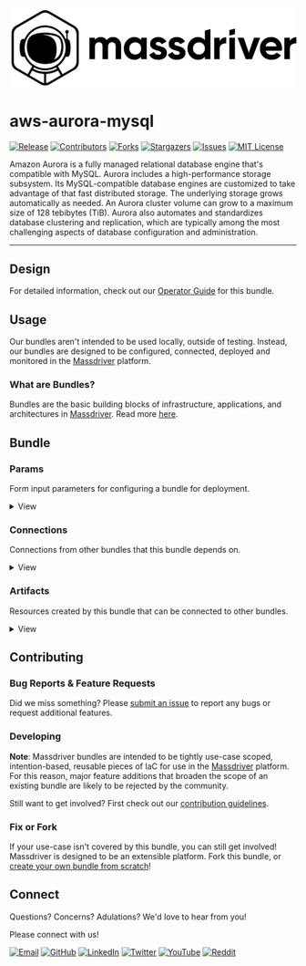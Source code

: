 [![Massdriver][logo]][website]

# aws-aurora-mysql

[![Release][release_shield]][release_url]
[![Contributors][contributors_shield]][contributors_url]
[![Forks][forks_shield]][forks_url]
[![Stargazers][stars_shield]][stars_url]
[![Issues][issues_shield]][issues_url]
[![MIT License][license_shield]][license_url]


Amazon Aurora is a fully managed relational database engine that's compatible with MySQL. Aurora includes a high-performance storage subsystem. Its MySQL-compatible database engines are customized to take advantage of that fast distributed storage. The underlying storage grows automatically as needed. An Aurora cluster volume can grow to a maximum size of 128 tebibytes (TiB). Aurora also automates and standardizes database clustering and replication, which are typically among the most challenging aspects of database configuration and administration.


---

## Design

For detailed information, check out our [Operator Guide](operator.md) for this bundle.

## Usage

Our bundles aren't intended to be used locally, outside of testing. Instead, our bundles are designed to be configured, connected, deployed and monitored in the [Massdriver][website] platform.

### What are Bundles?

Bundles are the basic building blocks of infrastructure, applications, and architectures in [Massdriver][website]. Read more [here](https://docs.massdriver.cloud/concepts/bundles).

## Bundle

### Params

Form input parameters for configuring a bundle for deployment.

<details>
<summary>View</summary>

<!-- PARAMS:START -->
## Properties

- **`availability`** *(object)*
  - **`autoscaling_mode`** *(string)*: Default: `DISABLED`.
    - **One of**
      - Disabled
      - Database Connections
      - CPU Utilization
  - **`min_replicas`** *(integer)*: Replicas and primary are automatically spread across AWS zones. Minimum: `0`. Maximum: `15`. Default: `0`.
- **`backup`** *(object)*
  - **`retention_period`** *(integer)*: The days to retain backups for. Minimum: `1`. Maximum: `35`. Default: `7`.
  - **`skip_final_snapshot`** *(boolean)*: Determines whether a final DB snapshot is created before the DB cluster is deleted. If true is specified, no DB snapshot is created. Default: `False`.
- **`database`** *(object)*
  - **`ca_cert_identifier`** *(string)*: The identifier of the CA certificate for the DB instances. [Learn more](https://docs.aws.amazon.com/AmazonRDS/latest/UserGuide/UsingWithRDS.SSL.html). Default: `rds-ca-rsa2048-g1`.
    - **One of**
      - RSA 2048
      - RSA 4096
      - ECC 384
  - **`deletion_protection`** *(boolean)*: Explicitly requires this field to be unset before allowing deletion. Default: `True`.
  - **`source_snapshot`** *(string)*: Cluster or database snapshot ARN. Specifies whether or not to **create** this cluster from a snapshot. Aurora clusters can be restored from cluster snapshots *or* database snapshots. [Learn more](https://docs.massdriver.cloud/runbook/aws/migrating-rds-databases).

    Examples:
    ```json
    "arn:aws:rds::ACCOUNT_NUMBER:db/prod"
    ```

    ```json
    "arn:aws:ec2::ACCOUNT_NUMBER:vpc/vpc-foo"
    ```

  - **`version`** *(string)*: Default: `8.0.mysql_aurora.3.07.1`.
    - **One of**
      - Aurora (MySQL 5.7) 2.11.1
      - Aurora (MySQL 5.7) 2.11.2
      - Aurora (MySQL 5.7) 2.11.3
      - Aurora (MySQL 5.7) 2.11.4
      - Aurora MySQL (compatible with MySQL 5.7.2.11.4)
      - Aurora (MySQL 5.7) 2.11.5
      - Aurora (MySQL 5.7) 2.11.6
      - Aurora MySQL 2.12.0 (compatible with MySQL 5.7.40)
      - Aurora MySQL 2.12.1 (compatible with MySQL 5.7.40)
      - Aurora MySQL 2.12.2 (compatible with MySQL 5.7.44)
      - Aurora MySQL 2.12.3 (compatible with MySQL 5.7.44)
      - Aurora MySQL 2.12.4 (compatible with MySQL 5.7.44)
      - Aurora MySQL 3.04.0 (compatible with MySQL 8.0.28)
      - Aurora MySQL 3.04.1 (compatible with MySQL 8.0.28)
      - Aurora MySQL 3.04.2 (compatible with MySQL 8.0.28)
      - Aurora MySQL 3.04.3 (compatible with MySQL 8.0.28)
      - Aurora MySQL 3.05.2 (compatible with MySQL 8.0.32)
      - Aurora MySQL 3.06.0 (compatible with MySQL 8.0.34)
      - Aurora MySQL 3.06.1 (compatible with MySQL 8.0.34)
      - Aurora MySQL 3.07.0 (compatible with MySQL 8.0.36)
      - Aurora MySQL 3.07.1 (compatible with MySQL 8.0.36)
- **`networking`** *(object)*
  - **`subnet_type`** *(string)*: Deploy to internal subnets (cannot reach the internet) or private subnets (internet egress traffic allowed). Must be one of: `['internal', 'private']`. Default: `internal`.
- **`observability`** *(object)*
  - **`enabled_cloudwatch_logs_exports`** *(array)*: Export logs to Cloudwatch for auditing and monitoring.
    - **Items**: Must be one of: `['audit', 'error', 'general', 'slowquery']`.
  - **`enhanced_monitoring_interval`** *(integer)*: Monitor the operating system of DB instances in real time. Enhanced Monitoring is stored in Cloudwatch Logs and may incur additional changes. [Learn more](https://docs.aws.amazon.com/AmazonRDS/latest/UserGuide/USER_Monitoring.OS.html). Default: `0`.
    - **One of**
      - Disabled
      - 1 second
      - 5 seconds
      - 10 seconds
      - 15 seconds
      - 30 seconds
      - 60 seconds
  - **`performance_insights_retention_period`** *(integer)*: Performance Insights is a database performance tuning and monitoring feature that helps you quickly assess the load on your database, and determine when and where to take action. Performance Insights allows non-experts to detect performance problems with an easy-to-understand dashboard that visualizes database load. Default: `0`.
    - **One of**
      - Disabled
      - 1 Week
      - 1 Month
      - 3 Months
      - 6 Months
      - 1 Year
      - 2 Years
- **`parameter_groups`** *(object)*
  - **`cluster_parameters`** *(array)*: Configures settings that apply to the entire Aurora cluster, affecting all instances, such as replication and logging configurations.
    - **Items** *(object)*
      - **`apply_method`** *(string)*: When to apply the parameter changes. Must be one of: `['pending-reboot', 'immediate']`. Default: `pending-reboot`.
      - **`name`** *(string)*: Must be one of: `['aurora_binlog_read_buffer_size', 'aurora_binlog_replication_max_yield_seconds', 'aurora_binlog_replication_sec_index_parallel_workers', 'aurora_binlog_use_large_read_buffer', 'aurora_disable_hash_join', 'aurora_enable_repl_bin_log_filtering', 'aurora_enable_replica_log_compression', 'aurora_enable_staggered_replica_restart', 'aurora_enable_zdr', 'aurora_enhanced_binlog', 'aurora_jemalloc_background_thread', 'aurora_jemalloc_dirty_decay_ms', 'aurora_jemalloc_tcache_enabled', 'aurora_load_from_s3_role', 'aurora_mask_password_hashes_type', 'aurora_select_into_s3_role', 'authentication_kerberos_caseins_cmp', 'auto_increment_increment', 'auto_increment_offset', 'aws_default_lambda_role', 'aws_default_s3_role', 'binlog_backup', 'binlog_checksum', 'binlog_format', 'binlog_group_commit_sync_delay', 'binlog_group_commit_sync_no_delay_count', 'binlog_replication_globaldb', 'binlog_row_metadata', 'binlog_row_value_options', 'binlog_rows_query_log_events', 'binlog_transaction_compression', 'binlog_transaction_compression_level_zstd', 'binlog_transaction_dependency_history_size', 'binlog_transaction_dependency_tracking', 'binlog-do-db', 'binlog-ignore-db', 'character_set_client', 'character_set_connection', 'character_set_database', 'character_set_filesystem', 'character_set_results', 'character_set_server', 'character-set-client-handshake', 'collation_connection', 'collation_server', 'completion_type', 'enforce_gtid_consistency', 'event_scheduler', 'gtid-mode', 'information_schema_stats_expiry', 'init_connect', 'innodb_adaptive_hash_index', 'innodb_aurora_instant_alter_column_allowed', 'innodb_autoinc_lock_mode', 'innodb_cmp_per_index_enabled', 'innodb_commit_concurrency', 'innodb_deadlock_detect', 'innodb_default_row_format', 'innodb_file_per_table', 'innodb_flush_log_at_trx_commit', 'innodb_ft_max_token_size', 'innodb_ft_min_token_size', 'innodb_ft_num_word_optimize', 'innodb_ft_sort_pll_degree', 'innodb_online_alter_log_max_size', 'innodb_optimize_fulltext_only', 'innodb_print_all_deadlocks', 'innodb_purge_batch_size', 'innodb_purge_threads', 'innodb_rollback_on_timeout', 'innodb_rollback_segments', 'innodb_spin_wait_delay', 'innodb_stats_include_delete_marked', 'innodb_strict_mode', 'innodb_support_xa', 'innodb_sync_array_size', 'innodb_sync_spin_loops', 'innodb_table_locks', 'innodb_trx_commit_allow_data_loss', 'internal_tmp_disk_storage_engine', 'internal_tmp_mem_storage_engine', 'key_buffer_size', 'lc_time_names', 'log_error_suppression_list', 'low_priority_updates', 'lower_case_table_names', 'master_verify_checksum', 'master-info-repository', 'max_delayed_threads', 'max_error_count', 'max_execution_time', 'min_examined_row_limit', 'preload_buffer_size', 'query_cache_type', 'read_only', 'relay-log-space-limit', 'replica_parallel_type', 'replica_preserve_commit_order', 'replica_transaction_retries', 'replica_type_conversions', 'replicate-do-db', 'replicate-do-table', 'replicate-ignore-db', 'replicate-ignore-table', 'replicate-wild-do-table', 'replicate-wild-ignore-table', 'require_secure_transport', 'rpl_read_size', 'server_audit_events', 'server_audit_excl_users', 'server_audit_incl_users', 'server_audit_logging', 'server_audit_logs_upload', 'skip-character-set-client-handshake', 'slave-skip-errors', 'source_verify_checksum', 'sync_frm', 'thread_cache_size', 'time_zone', 'tls_version']`.
      - **`value`** *(string)*
  - **`instance_parameters`** *(array)*: Configures settings that apply to each instance within the cluster, such as memory, cache, and connection limits.
    - **Items** *(object)*
      - **`apply_method`** *(string)*: When to apply the parameter changes. Must be one of: `['pending-reboot', 'immediate']`. Default: `pending-reboot`.
      - **`name`** *(string)*: Must be one of: `['activate_all_roles_on_login', 'aurora_disable_hash_join', 'aurora_lab_mode', 'aurora_oom_response', 'aurora_parallel_query', 'aurora_pq', 'aurora_read_replica_read_committed', 'aurora_tmptable_enable_per_table_limit', 'aurora_use_vector_instructions', 'autocommit', 'automatic_sp_privileges', 'back_log', 'binlog_cache_size', 'binlog_max_flush_queue_time', 'binlog_order_commits', 'binlog_stmt_cache_size', 'binlog_transaction_compression', 'binlog_transaction_compression_level_zstd', 'bulk_insert_buffer_size', 'concurrent_insert', 'connect_timeout', 'default_tmp_storage_engine', 'default_week_format', 'delay_key_write', 'delayed_insert_limit', 'delayed_insert_timeout', 'delayed_queue_size', 'div_precision_increment', 'end_markers_in_json', 'eq_range_index_dive_limit', 'event_scheduler', 'explicit_defaults_for_timestamp', 'flush_time', 'ft_max_word_len', 'ft_min_word_len', 'ft_query_expansion_limit', 'ft_stopword_file', 'general_log', 'group_concat_max_len', 'host_cache_size', 'init_connect', 'innodb_adaptive_hash_index', 'innodb_adaptive_max_sleep_delay', 'innodb_aurora_max_partitions_for_range', 'innodb_autoextend_increment', 'innodb_buffer_pool_size', 'innodb_compression_failure_threshold_pct', 'innodb_compression_level', 'innodb_compression_pad_pct_max', 'innodb_concurrency_tickets', 'innodb_deadlock_detect', 'innodb_file_format', 'innodb_ft_aux_table', 'innodb_ft_cache_size', 'innodb_ft_enable_stopword', 'innodb_ft_server_stopword_table', 'innodb_ft_user_stopword_table', 'innodb_large_prefix', 'innodb_lock_wait_timeout', 'innodb_lru_scan_depth', 'innodb_max_purge_lag', 'innodb_max_purge_lag_delay', 'innodb_monitor_disable', 'innodb_monitor_enable', 'innodb_monitor_reset', 'innodb_monitor_reset_all', 'innodb_old_blocks_pct', 'innodb_old_blocks_time', 'innodb_open_files', 'innodb_print_all_deadlocks', 'innodb_random_read_ahead', 'innodb_read_ahead_threshold', 'innodb_replication_delay', 'innodb_sort_buffer_size', 'innodb_stats_auto_recalc', 'innodb_stats_method', 'innodb_stats_on_metadata', 'innodb_stats_persistent', 'innodb_stats_persistent_sample_pages', 'innodb_stats_transient_sample_pages', 'innodb_thread_sleep_delay', 'interactive_timeout', 'internal_tmp_disk_storage_engine', 'internal_tmp_mem_storage_engine', 'join_buffer_size', 'keep_files_on_create', 'key_buffer_size', 'key_cache_age_threshold', 'key_cache_block_size', 'key_cache_division_limit', 'local_infile', 'lock_wait_timeout', 'log_bin_trust_function_creators', 'log_bin_use_v1_row_events', 'log_error_suppression_list', 'log_output', 'log_queries_not_using_indexes', 'log_throttle_queries_not_using_indexes', 'log_warnings', 'long_query_time', 'low_priority_updates', 'max_allowed_packet', 'max_binlog_cache_size', 'max_binlog_stmt_cache_size', 'max_connect_errors', 'max_connections', 'max_delayed_threads', 'max_error_count', 'max_execution_time', 'max_heap_table_size', 'max_insert_delayed_threads', 'max_join_size', 'max_length_for_sort_data', 'max_prepared_stmt_count', 'max_seeks_for_key', 'max_sort_length', 'max_sp_recursion_depth', 'max_tmp_tables', 'max_user_connections', 'max_write_lock_count', 'metadata_locks_cache_size', 'min_examined_row_limit', 'myisam_data_pointer_size', 'myisam_max_sort_file_size', 'myisam_mmap_size', 'myisam_sort_buffer_size', 'myisam_stats_method', 'myisam_use_mmap', 'net_buffer_length', 'net_read_timeout', 'net_retry_count', 'net_write_timeout', 'old_passwords', 'old-style-user-limits', 'optimizer_prune_level', 'optimizer_search_depth', 'optimizer_switch', 'optimizer_trace', 'optimizer_trace_features', 'optimizer_trace_limit', 'optimizer_trace_max_mem_size', 'optimizer_trace_offset', 'performance_schema', 'performance_schema_accounts_size', 'performance_schema_consumer_events_stages_current', 'performance_schema_consumer_events_stages_history', 'performance_schema_consumer_events_stages_history_long', 'performance_schema_consumer_events_statements_current', 'performance_schema_consumer_events_statements_history', 'performance_schema_consumer_events_statements_history_long', 'performance_schema_consumer_events_waits_history', 'performance_schema_consumer_events_waits_history_long', 'performance_schema_consumer_global_instrumentation', 'performance_schema_consumer_statements_digest', 'performance_schema_consumer_thread_instrumentation', 'performance_schema_digests_size', 'performance_schema_events_stages_history_long_size', 'performance_schema_events_stages_history_size', 'performance_schema_events_statements_history_long_size', 'performance_schema_events_statements_history_size', 'performance_schema_events_transactions_history_long_size', 'performance_schema_events_transactions_history_size', 'performance_schema_events_waits_history_long_size', 'performance_schema_events_waits_history_size', 'performance_schema_hosts_size', 'performance_schema_max_cond_classes', 'performance_schema_max_cond_instances', 'performance_schema_max_digest_length', 'performance_schema_max_file_classes', 'performance_schema_max_file_handles', 'performance_schema_max_file_instances', 'performance_schema_max_index_stat', 'performance_schema_max_memory_classes', 'performance_schema_max_metadata_locks', 'performance_schema_max_mutex_classes', 'performance_schema_max_mutex_instances', 'performance_schema_max_prepared_statements_instances', 'performance_schema_max_program_instances', 'performance_schema_max_rwlock_classes', 'performance_schema_max_rwlock_instances', 'performance_schema_max_socket_classes', 'performance_schema_max_socket_instances', 'performance_schema_max_sql_text_length', 'performance_schema_max_stage_classes', 'performance_schema_max_statement_classes', 'performance_schema_max_statement_stack', 'performance_schema_max_table_handles', 'performance_schema_max_table_instances', 'performance_schema_max_table_lock_stat', 'performance_schema_max_thread_classes', 'performance_schema_max_thread_instances', 'performance_schema_session_connect_attrs_size', 'performance_schema_setup_actors_size', 'performance_schema_setup_objects_size', 'performance_schema_show_processlist', 'performance_schema_users_size', 'performance-schema-consumer-events-waits-current', 'performance-schema-instrument', 'preload_buffer_size', 'profiling_history_size', 'query_alloc_block_size', 'query_cache_limit', 'query_cache_min_res_unit', 'query_cache_size', 'query_cache_type', 'query_cache_wlock_invalidate', 'query_prealloc_size', 'range_alloc_block_size', 'read_buffer_size', 'read_only', 'read_rnd_buffer_size', 'relay_log_info_repository', 'replica_checkpoint_group', 'replica_checkpoint_period', 'replica_parallel_workers', 'replica_pending_jobs_size_max', 'replica_skip_errors', 'replica_sql_verify_checksum', 'safe-user-create', 'secure_auth', 'show_create_table_verbosity', 'skip_show_database', 'slave_checkpoint_group', 'slave_checkpoint_period', 'slave_parallel_workers', 'slave_pending_jobs_size_max', 'slave_sql_verify_checksum', 'slow_launch_time', 'slow_query_log', 'sort_buffer_size', 'sql_mode', 'sql_select_limit', 'stored_program_cache', 'sync_master_info', 'sync_relay_log', 'sync_relay_log_info', 'sync_source_info', 'sysdate-is-now', 'table_definition_cache', 'table_open_cache', 'table_open_cache_instances', 'temp-pool', 'temptable_max_mmap', 'temptable_max_ram', 'temptable_use_mmap', 'thread_cache_size', 'thread_stack', 'timed_mutexes', 'tmp_table_size', 'transaction_alloc_block_size', 'transaction_isolation', 'transaction_prealloc_size', 'tx_isolation', 'updatable_views_with_limit', 'wait_timeout']`.
      - **`value`** *(string)*
## Examples

  ```json
  {
      "__name": "Development",
      "availability": {
          "min_replicas": 0
      },
      "backup": {
          "retention_period": 1,
          "skip_final_snapshot": true
      },
      "database": {
          "deletion_protection": false,
          "instance_class": "db.t4g.medium"
      },
      "networking": {
          "subnet_type": "internal"
      },
      "observability": {
          "enabled_cloudwatch_logs_exports": [],
          "enhanced_monitoring_interval": 0,
          "performance_insights_retention_period": 0
      }
  }
  ```

  ```json
  {
      "__name": "Production",
      "availability": {
          "min_replicas": 2
      },
      "backup": {
          "retention_period": 35,
          "skip_final_snapshot": false
      },
      "database": {
          "deletion_protection": true,
          "instance_class": "db.r6g.2xlarge"
      },
      "networking": {
          "subnet_type": "internal"
      },
      "observability": {
          "enabled_cloudwatch_logs_exports": [
              "audit",
              "error",
              "general",
              "slowquery"
          ],
          "enhanced_monitoring_interval": 60,
          "performance_insights_retention_period": 372
      }
  }
  ```

<!-- PARAMS:END -->

</details>

### Connections

Connections from other bundles that this bundle depends on.

<details>
<summary>View</summary>

<!-- CONNECTIONS:START -->
## Properties

- **`aws_authentication`** *(object)*: . Cannot contain additional properties.
  - **`data`** *(object)*
    - **`arn`** *(string)*: Amazon Resource Name.

      Examples:
      ```json
      "arn:aws:rds::ACCOUNT_NUMBER:db/prod"
      ```

      ```json
      "arn:aws:ec2::ACCOUNT_NUMBER:vpc/vpc-foo"
      ```

    - **`external_id`** *(string)*: An external ID is a piece of data that can be passed to the AssumeRole API of the Security Token Service (STS). You can then use the external ID in the condition element in a role's trust policy, allowing the role to be assumed only when a certain value is present in the external ID.
  - **`specs`** *(object)*
    - **`aws`** *(object)*: .
      - **`region`** *(string)*: AWS Region to provision in.

        Examples:
        ```json
        "us-west-2"
        ```

- **`vpc`** *(object)*: . Cannot contain additional properties.
  - **`data`** *(object)*
    - **`infrastructure`** *(object)*
      - **`arn`** *(string)*: Amazon Resource Name.

        Examples:
        ```json
        "arn:aws:rds::ACCOUNT_NUMBER:db/prod"
        ```

        ```json
        "arn:aws:ec2::ACCOUNT_NUMBER:vpc/vpc-foo"
        ```

      - **`cidr`** *(string)*

        Examples:
        ```json
        "10.100.0.0/16"
        ```

        ```json
        "192.24.12.0/22"
        ```

      - **`internal_subnets`** *(array)*
        - **Items** *(object)*: AWS VCP Subnet.
          - **`arn`** *(string)*: Amazon Resource Name.

            Examples:
            ```json
            "arn:aws:rds::ACCOUNT_NUMBER:db/prod"
            ```

            ```json
            "arn:aws:ec2::ACCOUNT_NUMBER:vpc/vpc-foo"
            ```


          Examples:
      - **`private_subnets`** *(array)*
        - **Items** *(object)*: AWS VCP Subnet.
          - **`arn`** *(string)*: Amazon Resource Name.

            Examples:
            ```json
            "arn:aws:rds::ACCOUNT_NUMBER:db/prod"
            ```

            ```json
            "arn:aws:ec2::ACCOUNT_NUMBER:vpc/vpc-foo"
            ```


          Examples:
      - **`public_subnets`** *(array)*
        - **Items** *(object)*: AWS VCP Subnet.
          - **`arn`** *(string)*: Amazon Resource Name.

            Examples:
            ```json
            "arn:aws:rds::ACCOUNT_NUMBER:db/prod"
            ```

            ```json
            "arn:aws:ec2::ACCOUNT_NUMBER:vpc/vpc-foo"
            ```


          Examples:
  - **`specs`** *(object)*
    - **`aws`** *(object)*: .
      - **`region`** *(string)*: AWS Region to provision in.

        Examples:
        ```json
        "us-west-2"
        ```

<!-- CONNECTIONS:END -->

</details>

### Artifacts

Resources created by this bundle that can be connected to other bundles.

<details>
<summary>View</summary>

<!-- ARTIFACTS:START -->
## Properties

- **`readers`** *(object)*: Authentication parameters for a MySQL database. Cannot contain additional properties.
  - **`data`** *(object)*: Cannot contain additional properties.
    - **`authentication`** *(object)*
      - **`hostname`** *(string)*
      - **`password`** *(string)*
      - **`port`** *(integer)*: Port number. Minimum: `0`. Maximum: `65535`.
      - **`username`** *(string)*
    - **`infrastructure`** *(object)*: Cloud specific MySQL configuration data.
      - **One of**
        - AWS Infrastructure ARN*object*: Minimal AWS Infrastructure Config. Cannot contain additional properties.
          - **`arn`** *(string)*: Amazon Resource Name.

            Examples:
            ```json
            "arn:aws:rds::ACCOUNT_NUMBER:db/prod"
            ```

            ```json
            "arn:aws:ec2::ACCOUNT_NUMBER:vpc/vpc-foo"
            ```

        - Azure Infrastructure Resource ID*object*: Minimal Azure Infrastructure Config. Cannot contain additional properties.
          - **`ari`** *(string)*: Azure Resource ID.

            Examples:
            ```json
            "/subscriptions/12345678-1234-1234-abcd-1234567890ab/resourceGroups/resource-group-name/providers/Microsoft.Network/virtualNetworks/network-name"
            ```

        - GCP Infrastructure Name*object*: GCP Infrastructure Config For Resources With A Name Not A GRN. Cannot contain additional properties.
          - **`name`** *(string)*: Name Of GCP Resource.

            Examples:
            ```json
            "my-cloud-function"
            ```

            ```json
            "my-sql-instance"
            ```

    - **`security`** *(object)*: TBD.
      - **Any of**
        - AWS Security information*object*: Informs downstream services of network and/or IAM policies. Cannot contain additional properties.
          - **`iam`** *(object)*: IAM Policies. Cannot contain additional properties.
            - **`^[a-z]+[a-z_]*[a-z]+$`** *(object)*
              - **`policy_arn`** *(string)*: AWS IAM policy ARN.

                Examples:
                ```json
                "arn:aws:rds::ACCOUNT_NUMBER:db/prod"
                ```

                ```json
                "arn:aws:ec2::ACCOUNT_NUMBER:vpc/vpc-foo"
                ```

          - **`identity`** *(object)*: For instances where IAM policies must be attached to a role attached to an AWS resource, for instance AWS Eventbridge to Firehose, this attribute should be used to allow the downstream to attach it's policies (Firehose) directly to the IAM role created by the upstream (Eventbridge). It is important to remember that connections in massdriver are one way, this scheme perserves the dependency relationship while allowing bundles to control the lifecycles of resources under it's management. Cannot contain additional properties.
            - **`role_arn`** *(string)*: ARN for this resources IAM Role.

              Examples:
              ```json
              "arn:aws:rds::ACCOUNT_NUMBER:db/prod"
              ```

              ```json
              "arn:aws:ec2::ACCOUNT_NUMBER:vpc/vpc-foo"
              ```

          - **`network`** *(object)*: AWS security group rules to inform downstream services of ports to open for communication. Cannot contain additional properties.
            - **`^[a-z-]+$`** *(object)*
              - **`arn`** *(string)*: Amazon Resource Name.

                Examples:
                ```json
                "arn:aws:rds::ACCOUNT_NUMBER:db/prod"
                ```

                ```json
                "arn:aws:ec2::ACCOUNT_NUMBER:vpc/vpc-foo"
                ```

              - **`port`** *(integer)*: Port number. Minimum: `0`. Maximum: `65535`.
              - **`protocol`** *(string)*: Must be one of: `['tcp', 'udp']`.
        - Security*object*: Azure Security Configuration. Cannot contain additional properties.
          - **`iam`** *(object)*: IAM Roles And Scopes. Cannot contain additional properties.
            - **`^[a-z]+[a-z_]*[a-z]$`** *(object)*
              - **`role`**: Azure Role.

                Examples:
                ```json
                "Storage Blob Data Reader"
                ```

              - **`scope`** *(string)*: Azure IAM Scope.
        - Security*object*: GCP Security Configuration. Cannot contain additional properties.
          - **`iam`** *(object)*: IAM Roles And Conditions. Cannot contain additional properties.
            - **`^[a-z]+[a-z_]*[a-z]$`** *(object)*
              - **`condition`** *(string)*: GCP IAM Condition.
              - **`role`**: GCP Role.

                Examples:
                ```json
                "roles/owner"
                ```

                ```json
                "roles/redis.editor"
                ```

                ```json
                "roles/storage.objectCreator"
                ```

                ```json
                "roles/storage.legacyObjectReader"
                ```

  - **`specs`** *(object)*: Cannot contain additional properties.
    - **`aws`** *(object)*: .
      - **`region`** *(string)*: AWS Region to provision in.

        Examples:
        ```json
        "us-west-2"
        ```

    - **`azure`** *(object)*: .
      - **`region`** *(string)*: Select the Azure region you'd like to provision your resources in.
    - **`gcp`** *(object)*: .
      - **`project`** *(string)*
      - **`region`** *(string)*: The GCP region to provision resources in.

        Examples:
        ```json
        "us-east1"
        ```

        ```json
        "us-east4"
        ```

        ```json
        "us-west1"
        ```

        ```json
        "us-west2"
        ```

        ```json
        "us-west3"
        ```

        ```json
        "us-west4"
        ```

        ```json
        "us-central1"
        ```

    - **`rdbms`** *(object)*: Common metadata for relational databases.
      - **`engine`** *(string)*: The type of database server.

        Examples:
        ```json
        "postgresql"
        ```

        ```json
        "mysql"
        ```

      - **`engine_version`** *(string)*: The cloud provider's database version.

        Examples:
        ```json
        "5.7.mysql_aurora.2.03.2"
        ```

      - **`version`** *(string)*: The database version. Default: ``.

        Examples:
        ```json
        "12.2"
        ```

        ```json
        "5.7"
        ```


      Examples:
      ```json
      {
          "engine": "postgresql",
          "engine_version": "10.14",
          "version": "10.14"
      }
      ```

      ```json
      {
          "engine": "mysql",
          "engine_version": "5.7.mysql_aurora.2.03.2",
          "version": "5.7"
      }
      ```

- **`writer`** *(object)*: Authentication parameters for a MySQL database. Cannot contain additional properties.
  - **`data`** *(object)*: Cannot contain additional properties.
    - **`authentication`** *(object)*
      - **`hostname`** *(string)*
      - **`password`** *(string)*
      - **`port`** *(integer)*: Port number. Minimum: `0`. Maximum: `65535`.
      - **`username`** *(string)*
    - **`infrastructure`** *(object)*: Cloud specific MySQL configuration data.
      - **One of**
        - AWS Infrastructure ARN*object*: Minimal AWS Infrastructure Config. Cannot contain additional properties.
          - **`arn`** *(string)*: Amazon Resource Name.

            Examples:
            ```json
            "arn:aws:rds::ACCOUNT_NUMBER:db/prod"
            ```

            ```json
            "arn:aws:ec2::ACCOUNT_NUMBER:vpc/vpc-foo"
            ```

        - Azure Infrastructure Resource ID*object*: Minimal Azure Infrastructure Config. Cannot contain additional properties.
          - **`ari`** *(string)*: Azure Resource ID.

            Examples:
            ```json
            "/subscriptions/12345678-1234-1234-abcd-1234567890ab/resourceGroups/resource-group-name/providers/Microsoft.Network/virtualNetworks/network-name"
            ```

        - GCP Infrastructure Name*object*: GCP Infrastructure Config For Resources With A Name Not A GRN. Cannot contain additional properties.
          - **`name`** *(string)*: Name Of GCP Resource.

            Examples:
            ```json
            "my-cloud-function"
            ```

            ```json
            "my-sql-instance"
            ```

    - **`security`** *(object)*: TBD.
      - **Any of**
        - AWS Security information*object*: Informs downstream services of network and/or IAM policies. Cannot contain additional properties.
          - **`iam`** *(object)*: IAM Policies. Cannot contain additional properties.
            - **`^[a-z]+[a-z_]*[a-z]+$`** *(object)*
              - **`policy_arn`** *(string)*: AWS IAM policy ARN.

                Examples:
                ```json
                "arn:aws:rds::ACCOUNT_NUMBER:db/prod"
                ```

                ```json
                "arn:aws:ec2::ACCOUNT_NUMBER:vpc/vpc-foo"
                ```

          - **`identity`** *(object)*: For instances where IAM policies must be attached to a role attached to an AWS resource, for instance AWS Eventbridge to Firehose, this attribute should be used to allow the downstream to attach it's policies (Firehose) directly to the IAM role created by the upstream (Eventbridge). It is important to remember that connections in massdriver are one way, this scheme perserves the dependency relationship while allowing bundles to control the lifecycles of resources under it's management. Cannot contain additional properties.
            - **`role_arn`** *(string)*: ARN for this resources IAM Role.

              Examples:
              ```json
              "arn:aws:rds::ACCOUNT_NUMBER:db/prod"
              ```

              ```json
              "arn:aws:ec2::ACCOUNT_NUMBER:vpc/vpc-foo"
              ```

          - **`network`** *(object)*: AWS security group rules to inform downstream services of ports to open for communication. Cannot contain additional properties.
            - **`^[a-z-]+$`** *(object)*
              - **`arn`** *(string)*: Amazon Resource Name.

                Examples:
                ```json
                "arn:aws:rds::ACCOUNT_NUMBER:db/prod"
                ```

                ```json
                "arn:aws:ec2::ACCOUNT_NUMBER:vpc/vpc-foo"
                ```

              - **`port`** *(integer)*: Port number. Minimum: `0`. Maximum: `65535`.
              - **`protocol`** *(string)*: Must be one of: `['tcp', 'udp']`.
        - Security*object*: Azure Security Configuration. Cannot contain additional properties.
          - **`iam`** *(object)*: IAM Roles And Scopes. Cannot contain additional properties.
            - **`^[a-z]+[a-z_]*[a-z]$`** *(object)*
              - **`role`**: Azure Role.

                Examples:
                ```json
                "Storage Blob Data Reader"
                ```

              - **`scope`** *(string)*: Azure IAM Scope.
        - Security*object*: GCP Security Configuration. Cannot contain additional properties.
          - **`iam`** *(object)*: IAM Roles And Conditions. Cannot contain additional properties.
            - **`^[a-z]+[a-z_]*[a-z]$`** *(object)*
              - **`condition`** *(string)*: GCP IAM Condition.
              - **`role`**: GCP Role.

                Examples:
                ```json
                "roles/owner"
                ```

                ```json
                "roles/redis.editor"
                ```

                ```json
                "roles/storage.objectCreator"
                ```

                ```json
                "roles/storage.legacyObjectReader"
                ```

  - **`specs`** *(object)*: Cannot contain additional properties.
    - **`aws`** *(object)*: .
      - **`region`** *(string)*: AWS Region to provision in.

        Examples:
        ```json
        "us-west-2"
        ```

    - **`azure`** *(object)*: .
      - **`region`** *(string)*: Select the Azure region you'd like to provision your resources in.
    - **`gcp`** *(object)*: .
      - **`project`** *(string)*
      - **`region`** *(string)*: The GCP region to provision resources in.

        Examples:
        ```json
        "us-east1"
        ```

        ```json
        "us-east4"
        ```

        ```json
        "us-west1"
        ```

        ```json
        "us-west2"
        ```

        ```json
        "us-west3"
        ```

        ```json
        "us-west4"
        ```

        ```json
        "us-central1"
        ```

    - **`rdbms`** *(object)*: Common metadata for relational databases.
      - **`engine`** *(string)*: The type of database server.

        Examples:
        ```json
        "postgresql"
        ```

        ```json
        "mysql"
        ```

      - **`engine_version`** *(string)*: The cloud provider's database version.

        Examples:
        ```json
        "5.7.mysql_aurora.2.03.2"
        ```

      - **`version`** *(string)*: The database version. Default: ``.

        Examples:
        ```json
        "12.2"
        ```

        ```json
        "5.7"
        ```


      Examples:
      ```json
      {
          "engine": "postgresql",
          "engine_version": "10.14",
          "version": "10.14"
      }
      ```

      ```json
      {
          "engine": "mysql",
          "engine_version": "5.7.mysql_aurora.2.03.2",
          "version": "5.7"
      }
      ```

<!-- ARTIFACTS:END -->

</details>

## Contributing

<!-- CONTRIBUTING:START -->

### Bug Reports & Feature Requests

Did we miss something? Please [submit an issue](https://github.com/massdriver-cloud/aws-aurora-mysql/issues) to report any bugs or request additional features.

### Developing

**Note**: Massdriver bundles are intended to be tightly use-case scoped, intention-based, reusable pieces of IaC for use in the [Massdriver][website] platform. For this reason, major feature additions that broaden the scope of an existing bundle are likely to be rejected by the community.

Still want to get involved? First check out our [contribution guidelines](https://docs.massdriver.cloud/bundles/contributing).

### Fix or Fork

If your use-case isn't covered by this bundle, you can still get involved! Massdriver is designed to be an extensible platform. Fork this bundle, or [create your own bundle from scratch](https://docs.massdriver.cloud/bundles/development)!

<!-- CONTRIBUTING:END -->

## Connect

<!-- CONNECT:START -->

Questions? Concerns? Adulations? We'd love to hear from you!

Please connect with us!

[![Email][email_shield]][email_url]
[![GitHub][github_shield]][github_url]
[![LinkedIn][linkedin_shield]][linkedin_url]
[![Twitter][twitter_shield]][twitter_url]
[![YouTube][youtube_shield]][youtube_url]
[![Reddit][reddit_shield]][reddit_url]

<!-- markdownlint-disable -->

[logo]: https://raw.githubusercontent.com/massdriver-cloud/docs/main/static/img/logo-with-logotype-horizontal-400x110.svg
[docs]: https://docs.massdriver.cloud/?utm_source=github&utm_medium=readme&utm_campaign=aws-aurora-mysql&utm_content=docs
[website]: https://www.massdriver.cloud/?utm_source=github&utm_medium=readme&utm_campaign=aws-aurora-mysql&utm_content=website
[github]: https://github.com/massdriver-cloud?utm_source=github&utm_medium=readme&utm_campaign=aws-aurora-mysql&utm_content=github
[slack]: https://massdriverworkspace.slack.com/?utm_source=github&utm_medium=readme&utm_campaign=aws-aurora-mysql&utm_content=slack
[linkedin]: https://www.linkedin.com/company/massdriver/?utm_source=github&utm_medium=readme&utm_campaign=aws-aurora-mysql&utm_content=linkedin



[contributors_shield]: https://img.shields.io/github/contributors/massdriver-cloud/aws-aurora-mysql.svg?style=for-the-badge
[contributors_url]: https://github.com/massdriver-cloud/aws-aurora-mysql/graphs/contributors
[forks_shield]: https://img.shields.io/github/forks/massdriver-cloud/aws-aurora-mysql.svg?style=for-the-badge
[forks_url]: https://github.com/massdriver-cloud/aws-aurora-mysql/network/members
[stars_shield]: https://img.shields.io/github/stars/massdriver-cloud/aws-aurora-mysql.svg?style=for-the-badge
[stars_url]: https://github.com/massdriver-cloud/aws-aurora-mysql/stargazers
[issues_shield]: https://img.shields.io/github/issues/massdriver-cloud/aws-aurora-mysql.svg?style=for-the-badge
[issues_url]: https://github.com/massdriver-cloud/aws-aurora-mysql/issues
[release_url]: https://github.com/massdriver-cloud/aws-aurora-mysql/releases/latest
[release_shield]: https://img.shields.io/github/release/massdriver-cloud/aws-aurora-mysql.svg?style=for-the-badge
[license_shield]: https://img.shields.io/github/license/massdriver-cloud/aws-aurora-mysql.svg?style=for-the-badge
[license_url]: https://github.com/massdriver-cloud/aws-aurora-mysql/blob/main/LICENSE


[email_url]: mailto:support@massdriver.cloud
[email_shield]: https://img.shields.io/badge/email-Massdriver-black.svg?style=for-the-badge&logo=mail.ru&color=000000
[github_url]: mailto:support@massdriver.cloud
[github_shield]: https://img.shields.io/badge/follow-Github-black.svg?style=for-the-badge&logo=github&color=181717
[linkedin_url]: https://linkedin.com/in/massdriver-cloud
[linkedin_shield]: https://img.shields.io/badge/follow-LinkedIn-black.svg?style=for-the-badge&logo=linkedin&color=0A66C2
[twitter_url]: https://twitter.com/massdriver?utm_source=github&utm_medium=readme&utm_campaign=aws-aurora-mysql&utm_content=twitter
[twitter_shield]: https://img.shields.io/badge/follow-Twitter-black.svg?style=for-the-badge&logo=twitter&color=1DA1F2
[discourse_url]: https://community.massdriver.cloud?utm_source=github&utm_medium=readme&utm_campaign=aws-aurora-mysql&utm_content=discourse
[discourse_shield]: https://img.shields.io/badge/join-Discourse-black.svg?style=for-the-badge&logo=discourse&color=000000
[youtube_url]: https://www.youtube.com/channel/UCfj8P7MJcdlem2DJpvymtaQ
[youtube_shield]: https://img.shields.io/badge/subscribe-Youtube-black.svg?style=for-the-badge&logo=youtube&color=FF0000
[reddit_url]: https://www.reddit.com/r/massdriver
[reddit_shield]: https://img.shields.io/badge/subscribe-Reddit-black.svg?style=for-the-badge&logo=reddit&color=FF4500

<!-- markdownlint-restore -->

<!-- CONNECT:END -->
